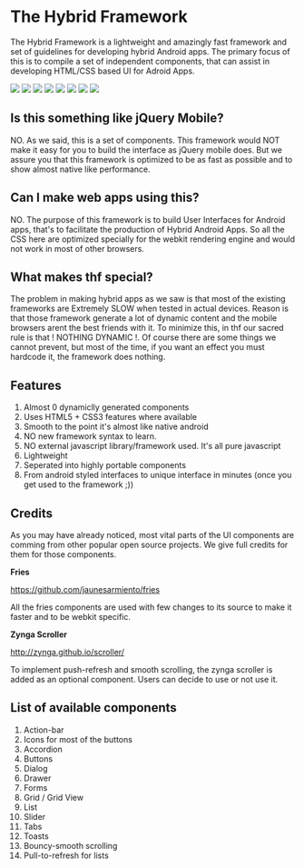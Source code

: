 The Hybrid Framework
====================

The Hybrid Framework is a lightweight and amazingly fast framework and set of guidelines for developing hybrid Android apps. The primary focus of this is to compile a set of independent components, that can assist in developing HTML/CSS based UI for Adroid Apps.

<div style="align:left">

<img src="https://lh3.googleusercontent.com/-s7puR44TcaE/UwLoFDOY7jI/AAAAAAAAAx4/Q1YA8_fs8GE/s400/Screenshot_2014-02-18-09-56-59.png" />

<img src="https://lh4.googleusercontent.com/-k7CC7R_xFL4/UwLoD4vOoKI/AAAAAAAAAxw/L1mRRws7xsk/s400/Screenshot_2014-02-18-09-57-04.png" />

<img src="https://lh4.googleusercontent.com/--_o7Ee5bkr0/UwLoD0WCKSI/AAAAAAAAAxs/eXvLzzaiO9A/s400/Screenshot_2014-02-18-09-57-11.png" />

<img src="https://lh4.googleusercontent.com/-QJd7p1zg8mQ/UwLoGhV72zI/AAAAAAAAAyA/qwNt4y_56mg/s400/Screenshot_2014-02-18-09-57-21.png" />

<img src="https://lh6.googleusercontent.com/-v507zFFtUDQ/UwLoHodJprI/AAAAAAAAAyI/JOsr2X5aqNk/s400/Screenshot_2014-02-18-09-57-24.png" />

<img src="https://lh5.googleusercontent.com/-xYpJsTxZp6w/UwLoIPe-gnI/AAAAAAAAAyQ/Nw0oY94TBpM/s400/Screenshot_2014-02-18-09-57-28.png" />

<img src="https://lh5.googleusercontent.com/-t5eEAIJsrZs/UwLoP8TDNDI/AAAAAAAAAyg/R1-2QZzA0Xw/s400/Screenshot_2014-02-18-09-57-37.png" />

<img src="https://lh3.googleusercontent.com/-Zmh8lL9vz2A/UwLoN3cB4eI/AAAAAAAAAyY/kde8jurneHQ/s400/Screenshot_2014-02-18-09-57-42.png" />

</div>

Is this something like jQuery Mobile?
-------------------------------------

NO. As we said, this is a set of components. This framework would NOT make it easy for you to build the interface as jQuery mobile does. But we assure you that this framework is optimized to be as fast as possible and to show almost native like performance.

Can I make web apps using this?
-------------------------------

NO. The purpose of this framework is to build User Interfaces for Android apps, that's to facilitate the production of Hybrid Android Apps. So all the CSS here are optimized specially for the webkit rendering engine and would not work in most of other browsers.

What makes thf special?
-----------------------

The problem in making hybrid apps as we saw is that most of the existing frameworks are Extremely SLOW when tested in actual devices. Reason is that those framework generate a lot of dynamic content and the mobile browsers arent the best friends with it. To minimize this, in thf our sacred rule is that ! NOTHING DYNAMIC !. Of course there are some things we cannot prevent, but most of the time, if you want an effect you must hardcode it, the framework does nothing.

Features
--------

1.  Almost 0 dynamiclly generated components
2.  Uses HTML5 + CSS3 features where available
3.  Smooth to the point it's almost like native android
4.  NO new framework syntax to learn.
5.  NO external javascript library/framework used. It's all pure javascript
6.  Lightweight
7.  Seperated into highly portable components
8.  From android styled interfaces to unique interface in minutes (once you get used to the framework ;))


Credits
-------

As you may have already noticed, most vital parts of the UI components are comming from other popular open source projects. We give full credits for them for those components.

**Fries**

https://github.com/jaunesarmiento/fries

All the fries components are used with few changes to its source to make it faster and to be webkit specific.


**Zynga Scroller**

http://zynga.github.io/scroller/

To implement push-refresh and smooth scrolling, the zynga scroller is added as an optional component. Users can decide to use or not use it.

List of available components
----------------------------

1.  Action-bar
2.  Icons for most of the buttons
3.  Accordion
4.  Buttons
5.  Dialog
6.  Drawer
7.  Forms
8.  Grid / Grid View
9.  List
10.  Slider
11.  Tabs
12.  Toasts
13.  Bouncy-smooth scrolling
14.  Pull-to-refresh for lists
